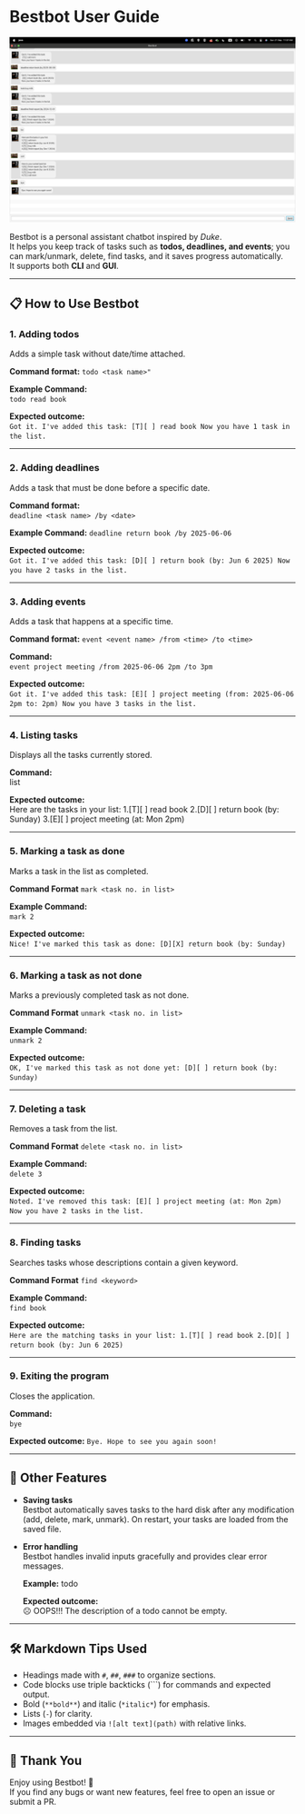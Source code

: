 # Bestbot User Guide

![bestbot UI](Ui.png)

Bestbot is a personal assistant chatbot inspired by *Duke*.  
It helps you keep track of tasks such as **todos, deadlines, and events**; you can mark/unmark, delete, find tasks, and it saves progress automatically.  
It supports both **CLI** and **GUI**.

---

## 📋 How to Use Bestbot

### 1. Adding todos
Adds a simple task without date/time attached.

**Command format:**
`todo <task name>"`

**Example Command:**  
`todo read book`

**Expected outcome:**  
`Got it. I've added this task:
[T][ ] read book
Now you have 1 task in the list.`

---

### 2. Adding deadlines
Adds a task that must be done before a specific date.

**Command format:**  
`deadline <task name> /by <date>`

**Example Command:**
`deadline return book /by 2025-06-06`

**Expected outcome:**  
`Got it. I've added this task:
[D][ ] return book (by: Jun 6 2025)
Now you have 2 tasks in the list.`

---

### 3. Adding events
Adds a task that happens at a specific time.

**Command format:**
`event <event name> /from <time> /to <time>`

**Command:**  
`event project meeting /from 2025-06-06 2pm /to 3pm`

**Expected outcome:**  
`Got it. I've added this task:
[E][ ] project meeting (from: 2025-06-06 2pm to: 2pm)
Now you have 3 tasks in the list.`

---

### 4. Listing tasks
Displays all the tasks currently stored.

**Command:**  
list

**Expected outcome:**  
Here are the tasks in your list:
1.[T][ ] read book
2.[D][ ] return book (by: Sunday)
3.[E][ ] project meeting (at: Mon 2pm)

---

### 5. Marking a task as done
Marks a task in the list as completed.

**Command Format**
`mark <task no. in list>`

**Example Command:**  
`mark 2`

**Expected outcome:**  
`Nice! I've marked this task as done:
[D][X] return book (by: Sunday)`

---

### 6. Marking a task as not done
Marks a previously completed task as not done.

**Command Format**
`unmark <task no. in list>`

**Example Command:**  
`unmark 2`

**Expected outcome:**  
`OK, I've marked this task as not done yet:
[D][ ] return book (by: Sunday)`

---

### 7. Deleting a task
Removes a task from the list.

**Command Format**
`delete <task no. in list>`

**Example Command:**  
`delete 3`

**Expected outcome:**  
`Noted. I've removed this task:
[E][ ] project meeting (at: Mon 2pm)
Now you have 2 tasks in the list.`

---

### 8. Finding tasks
Searches tasks whose descriptions contain a given keyword.

**Command Format**
`find <keyword>`

**Example Command:**  
`find book`

**Expected outcome:**  
`Here are the matching tasks in your list:
1.[T][ ] read book
2.[D][ ] return book (by: Jun 6 2025)`

---

### 9. Exiting the program
Closes the application.

**Command:**  
`bye`

**Expected outcome:**
`Bye. Hope to see you again soon!`


---

## 💾 Other Features

- **Saving tasks**  
  Bestbot automatically saves tasks to the hard disk after any modification (add, delete, mark, unmark). On restart, your tasks are loaded from the saved file.

- **Error handling**  
  Bestbot handles invalid inputs gracefully and provides clear error messages.

  **Example:**
  todo

  **Expected outcome:**  
  ☹ OOPS!!! The description of a todo cannot be empty.

---

## 🛠 Markdown Tips Used

- Headings made with `#`, `##`, `###` to organize sections.
- Code blocks use triple backticks (```) for commands and expected output.
- Bold (`**bold**`) and italic (`*italic*`) for emphasis.
- Lists (`-`) for clarity.
- Images embedded via `![alt text](path)` with relative links.

---

## 🙌 Thank You
Enjoy using Bestbot! 🚀  
If you find any bugs or want new features, feel free to open an issue or submit a PR.

